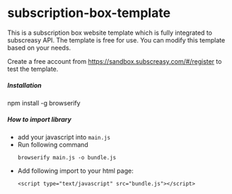 # subscription-box-template
This is a subscription box website template which is fully integrated to subscreasy API. The template is free for use. You can modify this template based on your needs. 

Create a free account from https://sandbox.subscreasy.com/#/register to test the template. 

##### Installation

npm install -g browserify

##### How to import library

* add your javascript into `main.js`
* Run following command
  ```
  browserify main.js -o bundle.js
* Add following import to your html page:
  ```
  <script type="text/javascript" src="bundle.js"></script>
